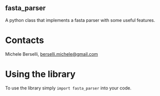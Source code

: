 ## fasta_parser
A python class that implements a fasta parser with some useful features.

# **Contacts**
Michele Berselli, <berselli.michele@gmail.com>

# **Using the library**
To use the library simply `import fasta_parser` into your code.
